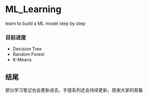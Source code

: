 # ML_Learning
learn to build a ML model step by step

### 目前进度

* Decision Tree
* Random Forest
* K-Means

## 结尾
部分学习笔记也会更新进去，手搓系列还会持续更新，感谢大家的观看